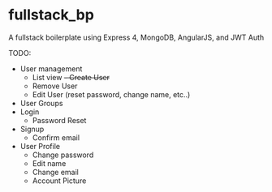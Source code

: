 fullstack_bp
============

A fullstack boilerplate using Express 4, MongoDB, AngularJS, and JWT Auth


TODO:
* User management
  - List view
  ~~- Create User~~
  - Remove User
  - Edit User (reset password, change name, etc..)
* User Groups
* Login
  - Password Reset
* Signup
  - Confirm email
* User Profile
  - Change password
  - Edit name
  - Change email
  - Account Picture
